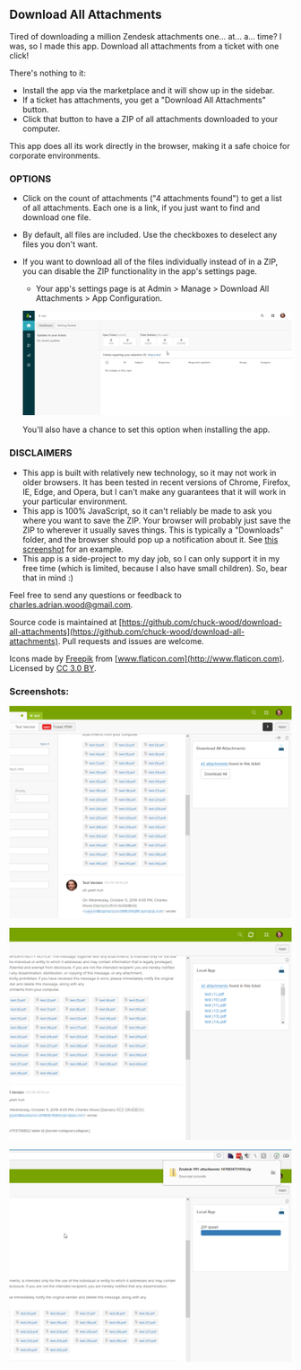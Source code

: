 ## Download All Attachments

Tired of downloading a million Zendesk attachments one... at... a... time? I was, so I made this app. Download all attachments from a ticket with one click!

There's nothing to it:

* Install the app via the marketplace and it will show up in the sidebar.
* If a ticket has attachments, you get a "Download All Attachments" button.
* Click that button to have a ZIP of all attachments downloaded to your computer.

This app does all its work directly in the browser, making it a safe choice for corporate environments.

### OPTIONS

* Click on the count of attachments ("4 attachments found") to get a list of all attachments. Each one is a link, if you just want to find and download one file.
* By default, all files are included. Use the checkboxes to deselect any files you don't want.
* If you want to download all of the files individually instead of in a ZIP, you can disable the ZIP functionality in the app's settings page.
  * Your app's settings page is at Admin > Manage > Download All Attachments > App Configuration.

  ![](assets/img/app-settings.gif)

  You'll also have a chance to set this option when installing the app.


### DISCLAIMERS

* This app is built with relatively new technology, so it may not work in older browsers. It has been tested in recent versions of Chrome, Firefox, IE, Edge, and Opera, but I can't make any guarantees that it will work in your particular environment.
* This app is 100% JavaScript, so it can't reliably be made to ask you where you want to save the ZIP. Your browser will probably just save the ZIP to wherever it usually saves things. This is typically a "Downloads" folder, and the browser should pop up a notification about it. See [this screenshot](assets/img/screenshot-2.png) for an example.
* This app is a side-project to my day job, so I can only support it in my free time (which is limited, because I also have small children). So, bear that in mind :)

Feel free to send any questions or feedback to charles.adrian.wood@gmail.com.

Source code is maintained at [https://github.com/chuck-wood/download-all-attachments](https://github.com/chuck-wood/download-all-attachments). Pull requests and issues are welcome.

Icons made by [Freepik](http://www.flaticon.com/authors/freepik) from [www.flaticon.com](http://www.flaticon.com). Licensed by [CC 3.0 BY](http://creativecommons.org/licenses/by/3.0/).

### Screenshots:
  ![](assets/img/screenshot-0.png)
  
  ![](assets/img/screenshot-1.png)
  
  ![](assets/img/screenshot-2.png)

